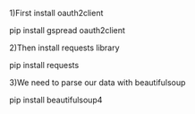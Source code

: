1)First install oauth2client

pip install gspread oauth2client 

2)Then install requests library

pip install requests

3)We need to parse our data with beautifulsoup

pip install beautifulsoup4

